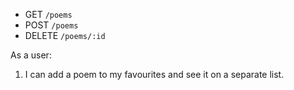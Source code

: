 <!-- # Module 4 Code Challenge: Poesy -->

<!-- ## Demo -->

<!-- Use this gif as an example of how the app should work. -->

<!-- ![Demo GIF](./demo.gif) -->

<!-- ## Instructions -->

<!-- Welcome to Poesy, where your poetry masterpieces come to life! Our old front-end team laid down the foundations for our app, but it looks like they forgot all the functionality! -->

<!-- Your job will be to make our app work according to the user stories you will find the [Core Deliverables](#Core-Deliverables) section. -->

<!-- ## Setup -->

<!-- 1. Fork and clone this repository. -->
<!-- 2. Run `npm start`. This will open both your React page on port 6002 and your backend on port 6001. -->

<!-- ## Endpoints -->

<!-- The base URL for your backend is: http://localhost:6001 -->

<!-- These are the routes you will need: -->

- GET `/poems`
- POST `/poems`
- DELETE `/poems/:id`

<!-- ## Core Deliverables -->

<!-- As a user: -->

<!-- 1. When the app starts, I can see all currently created poems. -->
<!-- 2. I can show/hide the form to create new poems. -->
<!-- 3. I can create poems and they are still there when I refresh the page. -->
<!-- 4. I can mark poems as read which will change the text of that button to "Mark as unread". -->

<!-- ## Advanced Deliverables -->

<!-- These deliverables are not required to pass the code challenge, but if you have the extra time, or even after the code challenge, they are a great way to stretch your skills. -->

<!-- > Note: If you are going to attempt these advanced deliverables, please be sure to have a working commit with all the Core Deliverables first! -->

As a user:

1. I can add a poem to my favourites and see it on a separate list.
<!-- 2. I can delete a poem and they are still gone when I refresh the page. -->

<!-- ## Rubric -->

<!-- You can find the rubric for this assessment [here](https://github.com/learn-co-curriculum/se-rubrics/blob/master/module-4.md). -->

<!--  -->